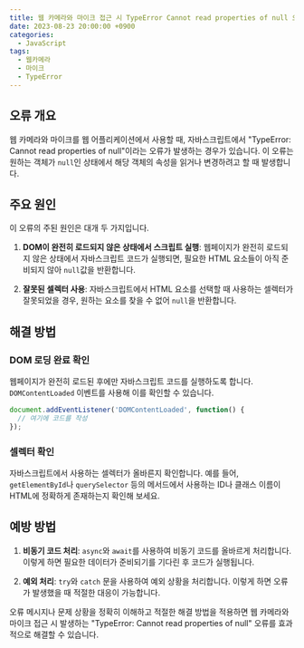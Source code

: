 ```yaml
---
title: 웹 카메라와 마이크 접근 시 TypeError Cannot read properties of null 오류 해결 방법
date: 2023-08-23 20:00:00 +0900
categories:
  - JavaScript
tags:
  - 웹카메라
  - 마이크
  - TypeError
---
```


## 오류 개요

웹 카메라와 마이크를 웹 어플리케이션에서 사용할 때, 자바스크립트에서 "TypeError: Cannot read properties of null"이라는 오류가 발생하는 경우가 있습니다. 이 오류는 원하는 객체가 `null`인 상태에서 해당 객체의 속성을 읽거나 변경하려고 할 때 발생합니다.

## 주요 원인

이 오류의 주된 원인은 대개 두 가지입니다.

1. **DOM이 완전히 로드되지 않은 상태에서 스크립트 실행**: 웹페이지가 완전히 로드되지 않은 상태에서 자바스크립트 코드가 실행되면, 필요한 HTML 요소들이 아직 준비되지 않아 `null`값을 반환합니다.

2. **잘못된 셀렉터 사용**: 자바스크립트에서 HTML 요소를 선택할 때 사용하는 셀렉터가 잘못되었을 경우, 원하는 요소를 찾을 수 없어 `null`을 반환합니다.

## 해결 방법

### DOM 로딩 완료 확인

웹페이지가 완전히 로드된 후에만 자바스크립트 코드를 실행하도록 합니다. `DOMContentLoaded` 이벤트를 사용해 이를 확인할 수 있습니다.

```javascript
document.addEventListener('DOMContentLoaded', function() {
  // 여기에 코드를 작성
});
```

### 셀렉터 확인

자바스크립트에서 사용하는 셀렉터가 올바른지 확인합니다. 예를 들어, `getElementById`나 `querySelector` 등의 메서드에서 사용하는 ID나 클래스 이름이 HTML에 정확하게 존재하는지 확인해 보세요.

## 예방 방법

1. **비동기 코드 처리**: `async`와 `await`를 사용하여 비동기 코드를 올바르게 처리합니다. 이렇게 하면 필요한 데이터가 준비되기를 기다린 후 코드가 실행됩니다.

2. **예외 처리**: `try`와 `catch` 문을 사용하여 예외 상황을 처리합니다. 이렇게 하면 오류가 발생했을 때 적절한 대응이 가능합니다.

오류 메시지나 문제 상황을 정확히 이해하고 적절한 해결 방법을 적용하면 웹 카메라와 마이크 접근 시 발생하는 "TypeError: Cannot read properties of null" 오류를 효과적으로 해결할 수 있습니다.
